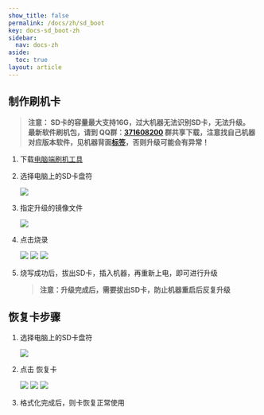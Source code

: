 ```yaml
---
show_title: false
permalink: /docs/zh/sd_boot
key: docs-sd_boot-zh
sidebar:
  nav: docs-zh
aside:
  toc: true
layout: article
---
```


      
## 制作刷机卡
> **注意： SD卡的容量最大支持16G，过大机器无法识别SD卡，无法升级。<br/>最新软件刷机包，请到 QQ群：[371608200](//shang.qq.com/wpa/qunwpa?idkey=da6e12d1773a7e55295a0accd2a46ad51aece61657fe55a2f8277f4cd91dc56a) 群共享下载，注意找自己机器对应版本软件，见机器背面[标签](board_tag_explain)，否则升级可能会有异常！**


1. 下载[电脑端刷机工具](http://download.zkswe.com/tool/Flasher.zip)
2. 选择电脑上的SD卡盘符  

   ![](images/screenshot_1522837510660.png)

3. 指定升级的镜像文件  

    ![](images/screenshot_1522837707899.png)

4. 点击烧录
 
    ![](images/screenshot_1522837964362.png)
    ![](images/screenshot_1522837986861.png)
    ![](images/screenshot_1522837922983.png)

5. 烧写成功后，拔出SD卡，插入机器，再重新上电，即可进行升级  
   > **注意：升级完成后，需要拔出SD卡，防止机器重启后反复升级**



## 恢复卡步骤
1. 选择电脑上的SD卡盘符  

    ![](images/screenshot_1522837510660.png)

2. 点击 恢复卡  

    ![](images/screenshot_1522838300463.png)
    ![](images/screenshot_1522838238296.png)
    ![](images/screenshot_1522838379501.png)

3. 格式化完成后，则卡恢复正常使用

